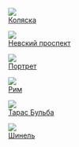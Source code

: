 ![](/books/prose_classic/Николай%20Васильевич%20Гоголь/Коляска.jpg)  
[Коляска](/books/prose_classic/Николай%20Васильевич%20Гоголь/Коляска)

![](/books/prose_classic/Николай%20Васильевич%20Гоголь/Невский%20проспект.jpg)  
[Невский проспект](/books/prose_classic/Николай%20Васильевич%20Гоголь/Невский%20проспект)

![](/books/prose_classic/Николай%20Васильевич%20Гоголь/Портрет.jpg)  
[Портрет](/books/prose_classic/Николай%20Васильевич%20Гоголь/Портрет)

![](/books/prose_classic/Николай%20Васильевич%20Гоголь/Рим.jpg)  
[Рим](/books/prose_classic/Николай%20Васильевич%20Гоголь/Рим)

![](/books/prose_classic/Николай%20Васильевич%20Гоголь/Тарас%20Бульба.jpg)  
[Тарас Бульба](/books/prose_classic/Николай%20Васильевич%20Гоголь/Тарас%20Бульба)

![](/books/prose_classic/Николай%20Васильевич%20Гоголь/Шинель.jpg)  
[Шинель](/books/prose_classic/Николай%20Васильевич%20Гоголь/Шинель)
